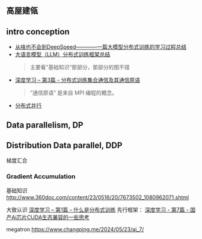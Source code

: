 ## 高屋建瓴

## intro conception

- [从啥也不会到DeepSpeed————一篇大模型分布式训练的学习过程总结](https://ilyee.github.io/2024/03/06/distributed-training/)
- [大语言模型（LLM）分布式训练框架总结](http://www.360doc.com/content/23/0516/20/7673502_1080962071.shtml)
  > 主要看”基础知识“那部分，那部分的图不错
- [深度学习 – 第3篇 - 分布式训练集合通信及其通信原语](https://www.changping.me/2022/04/04/ai_3/)
  > “通信原语” 是来自 MPI 编程的概念。
- [分布式并行](https://github.com/chenzomi12/AISystem/tree/main/05Framework/04Parallel)

## Data parallelism, DP

## Distribution Data parallel, DDP

梯度汇合

### Gradient Accumulation

基础知识 http://www.360doc.com/content/23/0516/20/7673502_1080962071.shtml

大致认识
[深度学习 – 第1篇 - 什么是分布式训练](https://www.changping.me/2021/04/18/ai_1/)
先行框架：
[深度学习 - 第7篇 - 国产Ai芯片CUDA生态兼容的一些思考](https://www.changping.me/2024/07/27/ai_8/)

megatron
https://www.changping.me/2024/05/23/ai_7/
